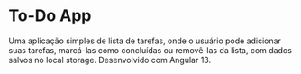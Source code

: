 <h1>To-Do App</h1>

Uma aplicação simples de lista de tarefas, onde o usuário pode adicionar suas tarefas, marcá-las como concluídas ou removê-las da lista, com dados salvos no local storage. Desenvolvido com Angular 13.

